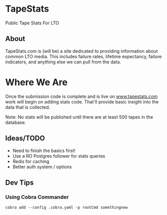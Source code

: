 # TapeStats
Public Tape Stats For LTO

## About
TapeStats.com is (will be) a site dedicated to providing information about common LTO media. 
This includes failure rates, lifetime expectancy, failure indicators, and anything else
we can pull from the data. 

# Where We Are
Once the submission code is complete and is live on www.tapestats.com work will begin on
adding stats code. That'll provide basic insight into the data that is collected. 

Note: No stats will be published until there are at least 500 tapes in the database.   

## Ideas/TODO
* Need to finish the basics first!
* Use a RO Postgres follower for stats queries
* Redis for caching
* Better auth system / options

## Dev Tips

### Using Cobra Commander
`cobra add --config .cobra.yaml -p rootCmd somethingnew`
